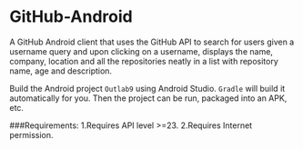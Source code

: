 # GitHub-Android
A GitHub Android client that uses the GitHub API to search for users given a username query and upon clicking on a username, displays the name, company, location and all the repositories neatly in a list with repository name, age and description.

Build the Android project `Outlab9` using Android Studio. `Gradle` will build it automatically for you.
Then the project can be run, packaged into an APK, etc.

###Requirements:
1.Requires API level >=23.
2.Requires Internet permission.
